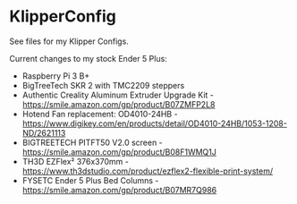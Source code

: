 # KlipperConfig

See files for my Klipper Configs.

Current changes to my stock Ender 5 Plus:

* Raspberry Pi 3 B+
* BigTreeTech SKR 2 with TMC2209 steppers
* Authentic Creality Aluminum Extruder Upgrade Kit - https://smile.amazon.com/gp/product/B07ZMFP2L8
* Hotend Fan replacement: OD4010-24HB - https://www.digikey.com/en/products/detail/OD4010-24HB/1053-1208-ND/2621113
* BIGTREETECH PITFT50 V2.0 screen - https://smile.amazon.com/gp/product/B08F1WMQ1J
* TH3D EZFlex² 376x370mm - https://www.th3dstudio.com/product/ezflex2-flexible-print-system/
* FYSETC Ender 5 Plus Bed Columns - https://smile.amazon.com/gp/product/B07MR7Q986
